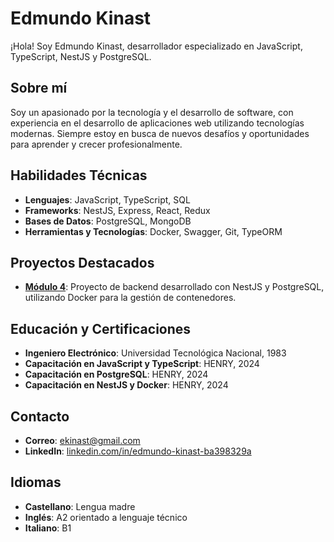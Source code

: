 # Edmundo Kinast

¡Hola! Soy Edmundo Kinast, desarrollador especializado en JavaScript, TypeScript, NestJS y PostgreSQL.

## Sobre mí

Soy un apasionado por la tecnología y el desarrollo de software, con experiencia en el desarrollo de aplicaciones web utilizando tecnologías modernas. Siempre estoy en busca de nuevos desafíos y oportunidades para aprender y crecer profesionalmente.

## Habilidades Técnicas

- **Lenguajes**: JavaScript, TypeScript, SQL
- **Frameworks**: NestJS, Express, React, Redux
- **Bases de Datos**: PostgreSQL, MongoDB
- **Herramientas y Tecnologías**: Docker, Swagger, Git, TypeORM

## Proyectos Destacados

- **[Módulo 4](https://github.com/ekinast/m4-deploy)**: Proyecto de backend desarrollado con NestJS y PostgreSQL, utilizando Docker para la gestión de contenedores.

## Educación y Certificaciones

- **Ingeniero Electrónico**: Universidad Tecnológica Nacional, 1983
- **Capacitación en JavaScript y TypeScript**: HENRY, 2024
- **Capacitación en PostgreSQL**: HENRY, 2024
- **Capacitación en NestJS y Docker**: HENRY, 2024

## Contacto

- **Correo**: ekinast@gmail.com
- **LinkedIn**: [linkedin.com/in/edmundo-kinast-ba398329a](https://www.linkedin.com/in/edmundo-kinast-ba398329a/)

## Idiomas

- **Castellano**: Lengua madre
- **Inglés**: A2 orientado a lenguaje técnico
- **Italiano**: B1
